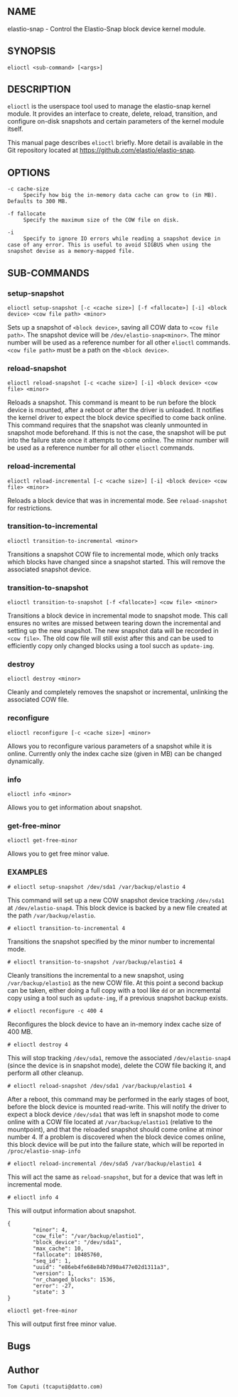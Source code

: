 ## NAME

elastio-snap - Control the Elastio-Snap block device kernel module.

## SYNOPSIS

`elioctl <sub-command> [<args>]`

## DESCRIPTION

`elioctl` is the userspace tool used to manage the elastio-snap kernel module. It provides an interface to create, delete, reload, transition, and configure on-disk snapshots and certain parameters of the kernel module itself.

This manual page describes `elioctl` briefly. More detail is available in the Git repository located at https://github.com/elastio/elastio-snap. 

## OPTIONS
    -c cache-size
         Specify how big the in-memory data cache can grow to (in MB). Defaults to 300 MB.

    -f fallocate
         Specify the maximum size of the COW file on disk.

    -i
         Specify to ignore IO errors while reading a snapshot device in case of any error. This is useful to avoid SIGBUS when using the snapshot devise as a memory-mapped file.

## SUB-COMMANDS

### setup-snapshot

`elioctl setup-snapshot [-c <cache size>] [-f <fallocate>] [-i] <block device> <cow file path> <minor>`

Sets up a snapshot of `<block device>`, saving all COW data to `<cow file path>`. The snapshot device will be `/dev/elastio-snap<minor>`. The minor number will be used as a reference number for all other `elioctl` commands. `<cow file path>` must be a path on the `<block device>`.

### reload-snapshot

`elioctl reload-snapshot [-c <cache size>] [-i] <block device> <cow file> <minor>`

Reloads a snapshot. This command is meant to be run before the block device is mounted, after a reboot or after the driver is unloaded. It notifies the kernel driver to expect the block device specified to come back online. This command requires that the snapshot was cleanly unmounted in snapshot mode beforehand. If this is not the case, the snapshot will be put into the failure state once it attempts to come online. The minor number will be used as a reference number for all other `elioctl` commands.

### reload-incremental

`elioctl reload-incremental [-c <cache size>] [-i] <block device> <cow file> <minor>`

Reloads a block device that was in incremental mode. See `reload-snapshot` for restrictions.

### transition-to-incremental

`elioctl transition-to-incremental <minor>`

Transitions a snapshot COW file to incremental mode, which only tracks which blocks have changed since a snapshot started. This will remove the associated snapshot device.

### transition-to-snapshot

`elioctl transition-to-snapshot [-f <fallocate>] <cow file> <minor>`

Transitions a block device in incremental mode to snapshot mode. This call ensures no writes are missed between tearing down the incremental and setting up the new snapshot. The new snapshot data will be recorded in `<cow file>`. The old cow file will still exist after this and can be used to efficiently copy only changed blocks using a tool succh as `update-img`.

### destroy

`elioctl destroy <minor>`

Cleanly and completely removes the snapshot or incremental, unlinking the associated COW file.

### reconfigure

`elioctl reconfigure [-c <cache size>] <minor>`

Allows you to reconfigure various parameters of a snapshot while it is online. Currently only the index cache size (given in MB) can be changed dynamically.

### info

`elioctl info <minor>`

Allows you to get information about snapshot.

### get-free-minor

`elioctl get-free-minor`

Allows you to get free minor value.

### EXAMPLES

`# elioctl setup-snapshot /dev/sda1 /var/backup/elastio 4`

This command will set up a new COW snapshot device tracking `/dev/sda1` at `/dev/elastio-snap4`. This block device is backed by a new file created at the path `/var/backup/elastio`.

`# elioctl transition-to-incremental 4`

Transitions the snapshot specified by the minor number to incremental mode.

`# elioctl transition-to-snapshot /var/backup/elastio1 4`

Cleanly transitions the incremental to a new snapshot, using `/var/backup/elastio1` as the new COW file. At this point a second backup can be taken, either doing a full copy with a tool like `dd` or an incremental copy using a tool such as `update-img`, if a previous snapshot backup exists.

`# elioctl reconfigure -c 400 4`

Reconfigures the block device to have an in-memory index cache size of 400 MB.

`# elioctl destroy 4`

This will stop tracking `/dev/sda1`, remove the associated `/dev/elastio-snap4` (since the device is in snapshot mode), delete the COW file backing it, and perform all other cleanup.

`# elioctl reload-snapshot /dev/sda1 /var/backup/elastio1 4`

After a reboot, this command may be performed in the early stages of boot, before the block device is mounted read-write. This will notify the driver to expect a block device `/dev/sda1` that was left in snapshot mode to come online with a COW file located at `/var/backup/elastio1` (relative to the mountpoint), and that the reloaded snapshot should come online at minor number 4. If a problem is discovered when the block device comes online, this block device will be put into the failure state, which will be reported in `/proc/elastio-snap-info`

`# elioctl reload-incremental /dev/sda5 /var/backup/elastio1 4`

This will act the same as `reload-snapshot`, but for a device that was left in incremental mode.

`# elioctl info 4`

This will output information about snapshot.
```
{
        "minor": 4,
        "cow_file": "/var/backup/elastio1",
        "block_device": "/dev/sda1",
        "max_cache": 10,
        "fallocate": 10485760,
        "seq_id": 1,
        "uuid": "e86eb4fe68e84b7d90a477e02d1311a3",
        "version": 1,
        "nr_changed_blocks": 1536,
        "error": -27,
        "state": 3
}
```

`elioctl get-free-minor`

This will output first free minor value.

## Bugs

## Author

    Tom Caputi (tcaputi@datto.com)
